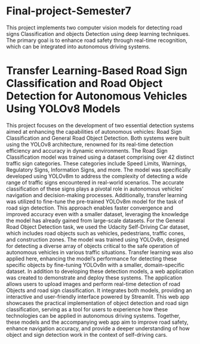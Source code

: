 # Final-project-Semester7
This project implements two computer vision models for detecting road signs Classification and objects Detection using deep learning techniques. The primary goal is to enhance road safety through real-time recognition, which can be integrated into autonomous driving systems.
# Transfer Learning-Based Road Sign Classification and Road Object Detection for Autonomous Vehicles Using YOLOv8 Models
This project focuses on the development of two essential detection systems aimed at enhancing the capabilities of autonomous vehicles: Road Sign Classification and General Road Object Detection. Both systems were built using the YOLOv8 architecture, renowned for its real-time detection efficiency and accuracy in dynamic environments.
The Road Sign Classification model was trained using a dataset comprising over 42 distinct traffic sign categories. These categories include Speed Limits, Warnings, Regulatory Signs, Information Signs, and more. The model was specifically developed using YOLOv8m to address the complexity of detecting a wide range of traffic signs encountered in real-world scenarios. The accurate classification of these signs plays a pivotal role in autonomous vehicles’ navigation and decision-making processes. Additionally, transfer learning was utilized to fine-tune the pre-trained YOLOv8m model for the task of road sign detection. This approach enables faster convergence and improved accuracy even with a smaller dataset, leveraging the knowledge the model has already gained from large-scale datasets.
For the General Road Object Detection task, we used the Udacity Self-Driving Car dataset, which includes road objects such as vehicles, pedestrians, traffic cones, and construction zones. The model was trained using YOLOv8n, designed for detecting a diverse array of objects critical to the safe operation of autonomous vehicles in various traffic situations. Transfer learning was also applied here, enhancing the model’s performance for detecting these specific objects by fine-tuning YOLOv8n with a smaller, domain-specific dataset.
In addition to developing these detection models, a web application was created to demonstrate and deploy these systems. The application allows users to upload images and perform real-time detection of road Objects and road sign classification. It integrates both models, providing an interactive and user-friendly interface powered by Streamlit. This web app showcases the practical implementation of object detection and road sign classification, serving as a tool for users to experience how these technologies can be applied in autonomous driving systems.
Together, these models and the accompanying web app aim to improve road safety, enhance navigation accuracy, and provide a deeper understanding of how object and sign detection work in the context of self-driving cars.

